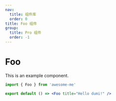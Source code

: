 ```yaml
---
nav:
  title: 组件库
  order: 0
title: Foo 组件
group:
  title: Pro 组件
  order: -1
---
```


# Foo

This is an example component.

```jsx
import { Foo } from 'awesome-me'

export default () => <Foo title="Hello dumi!" />
```
